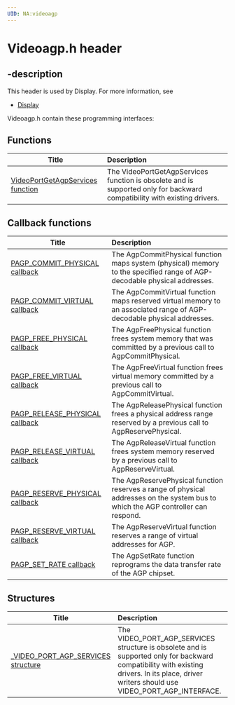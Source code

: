 ```yaml
---
UID: NA:videoagp
---
```


# Videoagp.h header

## -description

This header is used by Display. For more information, see
- [Display](../_display/index.md)

Videoagp.h contain these programming interfaces:


## Functions

| Title   | Description   |
| ---- |:---- |
| [VideoPortGetAgpServices function](nf-videoagp-videoportgetagpservices.md) | The VideoPortGetAgpServices function is obsolete and is supported only for backward compatibility with existing drivers. |

## Callback functions

| Title   | Description   |
| ---- |:---- |
| [PAGP_COMMIT_PHYSICAL callback](nc-videoagp-pagp_commit_physical.md) | The AgpCommitPhysical function maps system (physical) memory to the specified range of AGP-decodable physical addresses. |
| [PAGP_COMMIT_VIRTUAL callback](nc-videoagp-pagp_commit_virtual.md) | The AgpCommitVirtual function maps reserved virtual memory to an associated range of AGP-decodable physical addresses. |
| [PAGP_FREE_PHYSICAL callback](nc-videoagp-pagp_free_physical.md) | The AgpFreePhysical function frees system memory that was committed by a previous call to AgpCommitPhysical. |
| [PAGP_FREE_VIRTUAL callback](nc-videoagp-pagp_free_virtual.md) | The AgpFreeVirtual function frees virtual memory committed by a previous call to AgpCommitVirtual. |
| [PAGP_RELEASE_PHYSICAL callback](nc-videoagp-pagp_release_physical.md) | The AgpReleasePhysical function frees a physical address range reserved by a previous call to AgpReservePhysical. |
| [PAGP_RELEASE_VIRTUAL callback](nc-videoagp-pagp_release_virtual.md) | The AgpReleaseVirtual function frees system memory reserved by a previous call to AgpReserveVirtual. |
| [PAGP_RESERVE_PHYSICAL callback](nc-videoagp-pagp_reserve_physical.md) | The AgpReservePhysical function reserves a range of physical addresses on the system bus to which the AGP controller can respond. |
| [PAGP_RESERVE_VIRTUAL callback](nc-videoagp-pagp_reserve_virtual.md) | The AgpReserveVirtual function reserves a range of virtual addresses for AGP. |
| [PAGP_SET_RATE callback](nc-videoagp-pagp_set_rate.md) | The AgpSetRate function reprograms the data transfer rate of the AGP chipset. |

## Structures

| Title   | Description   |
| ---- |:---- |
| [_VIDEO_PORT_AGP_SERVICES structure](ns-videoagp-_video_port_agp_services.md) | The VIDEO_PORT_AGP_SERVICES structure is obsolete and is supported only for backward compatibility with existing drivers. In its place, driver writers should use VIDEO_PORT_AGP_INTERFACE. |
